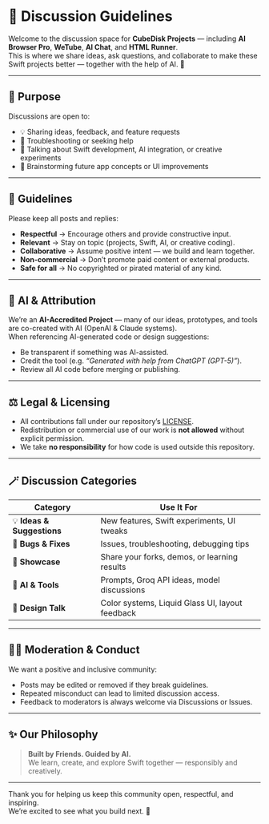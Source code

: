 # 💬 Discussion Guidelines

Welcome to the discussion space for **CubeDisk Projects** — including **AI Browser Pro**, **WeTube**, **AI Chat**, and **HTML Runner**.  
This is where we share ideas, ask questions, and collaborate to make these Swift projects better — together with the help of AI. 🤝

---

## 🧭 Purpose

Discussions are open to:
- 💡 Sharing ideas, feedback, and feature requests  
- 🧰 Troubleshooting or seeking help  
- 🧠 Talking about Swift development, AI integration, or creative experiments  
- 🎨 Brainstorming future app concepts or UI improvements  

---

## 📜 Guidelines

Please keep all posts and replies:
- **Respectful** → Encourage others and provide constructive input.  
- **Relevant** → Stay on topic (projects, Swift, AI, or creative coding).  
- **Collaborative** → Assume positive intent — we build and learn together.  
- **Non-commercial** → Don’t promote paid content or external products.  
- **Safe for all** → No copyrighted or pirated material of any kind.

---

## 🧠 AI & Attribution

We’re an **AI-Accredited Project** — many of our ideas, prototypes, and tools are co-created with AI (OpenAI & Claude systems).  
When referencing AI-generated code or design suggestions:
- Be transparent if something was AI-assisted.
- Credit the tool (e.g. *“Generated with help from ChatGPT (GPT-5)”*).
- Review all AI code before merging or publishing.

---

## ⚖️ Legal & Licensing

- All contributions fall under our repository’s [LICENSE](./LICENSE.md).  
- Redistribution or commercial use of our work is **not allowed** without explicit permission.  
- We take **no responsibility** for how code is used outside this repository.  

---

## 🪄 Discussion Categories

| Category | Use It For |
|-----------|------------|
| 💡 **Ideas & Suggestions** | New features, Swift experiments, UI tweaks |
| 🐞 **Bugs & Fixes** | Issues, troubleshooting, debugging tips |
| 🧱 **Showcase** | Share your forks, demos, or learning results |
| 🧩 **AI & Tools** | Prompts, Groq API ideas, model discussions |
| 🎨 **Design Talk** | Color systems, Liquid Glass UI, layout feedback |

---

## 🧍‍♂️ Moderation & Conduct

We want a positive and inclusive community:
- Posts may be edited or removed if they break guidelines.
- Repeated misconduct can lead to limited discussion access.
- Feedback to moderators is always welcome via Discussions or Issues.

---

## ✨ Our Philosophy

> **Built by Friends. Guided by AI.**  
> We learn, create, and explore Swift together — responsibly and creatively.

---

Thank you for helping us keep this community open, respectful, and inspiring.  
We’re excited to see what you build next. 🚀
